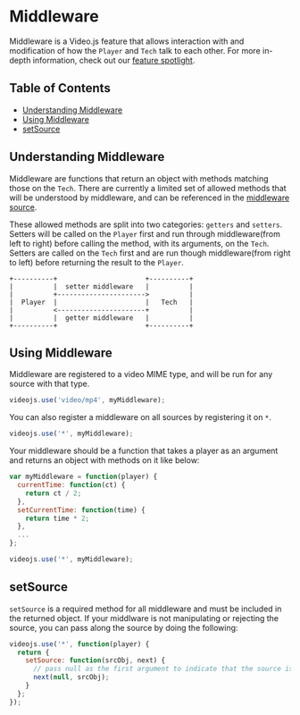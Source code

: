# Middleware

Middleware is a Video.js feature that allows interaction with and modification of how the `Player` and `Tech` talk to each other. For more in-depth information, check out our [feature spotlight](http://blog.videojs.com/feature-spotlight-middleware/).

## Table of Contents

* [Understanding Middleware](#understanding-middleware)
* [Using Middleware](#using-middleware)
* [setSource](#setsource)

## Understanding Middleware

Middleware are functions that return an object with methods matching those on the `Tech`. There are currently a limited set of allowed methods that will be understood by middleware, and can be referenced in the [middleware source](https://github.com/videojs/video.js/blob/master/src/js/tech/middleware.js).

These allowed methods are split into two categories: `getters` and `setters`. Setters will be called on the `Player` first and run through middleware(from left to right) before calling the method, with its arguments, on the `Tech`. Setters are called on the `Tech` first and are run though middleware(from right to left) before returning the result to the `Player`.

```
+----------+                      +----------+
|          |  setter middleware   |          |
|          +---------------------->          |
|  Player  |                      |   Tech   |
|          <----------------------+          |
|          |  getter middleware   |          |
+----------+                      +----------+
```

## Using Middleware

Middleware are registered to a video MIME type, and will be run for any source with that type.

```javascript
videojs.use('video/mp4', myMiddleware);
```

You can also register a middleware on all sources by registering it on `*`.

```javascript
videojs.use('*', myMiddleware);
```

Your middleware should be a function that takes a player as an argument and returns an object with methods on it like below:

```javascript
var myMiddleware = function(player) {
  currentTime: function(ct) {
    return ct / 2;
  },
  setCurrentTime: function(time) {
    return time * 2;
  },
  ...
};

videojs.use('*', myMiddleware);
```


## setSource

`setSource` is a required method for all middleware and must be included in the returned object. If your middlware is not manipulating or rejecting the source, you can pass along the source by doing the following:

```javascript
videojs.use('*', function(player) {
  return {
    setSource: function(srcObj, next) {
      // pass null as the first argument to indicate that the source is not rejected
      next(null, srcObj);
    }
  };
});
```

